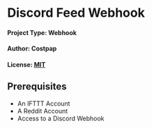 # Discord Feed Webhook
#### Project Type: Webhook
#### Author: Costpap
#### License: [MIT](https://github.com/r-PSNFriends-Mods/scripts/blob/master/Discord%20Feed%20Webhook/license.md)
## Prerequisites
- An IFTTT Account
- A Reddit Account
- Access to a Discord Webhook
